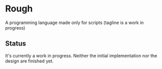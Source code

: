 # Rough

A programming language made only for scripts (tagline is a work in progress)

## Status

It's currently a work in progress. Neither the initial implementation nor the design are finished yet.
